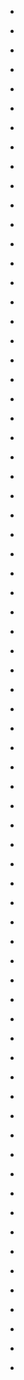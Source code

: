 
- [](/2020/08/g33ryjz/)

- [](/2016/12/db2wqti/)

- [](/2014/08/2etlbn/)

- [](/2014/08/ck2rw08/)

- [](/2014/08/ck2tcr2/)

- [](/2014/08/2dt1zd/)

- [](/2014/06/28srpb/)

- [](/2014/06/ci3sqvm/)

- [](/2014/05/25y02m/)

- [](/2014/05/chlrx18/)

- [](/2014/04/246pv1/)

- [](/2014/01/1ujm8r/)

- [](/2013/12/1tjkv0/)

- [](/2013/12/1t2s6q/)

- [](/2013/12/1t0joe/)

- [](/2013/12/ce3qkyj/)

- [](/2013/12/ce3r558/)

- [](/2013/12/1smunb/)

- [](/2013/10/ccnz0on/)

- [](/2013/09/1mx5uu/)

- [](/2013/09/ccdfk7k/)

- [](/2013/09/ccd59jc/)

- [](/2013/09/1mhsv0/)

- [](/2013/09/cc9d04j/)

- [](/2013/09/cc7n8hn/)

- [](/2013/09/cc449im/)

- [](/2013/09/cbz7sy4/)

- [](/2013/07/1ig742/)

- [](/2013/07/cb47964/)

- [](/2013/07/1ibhe7/)

- [](/2013/06/caoc03n/)

- [](/2013/06/cao0q8s/)

- [](/2013/06/cajyeir/)

- [](/2013/06/cajzjp7/)

- [](/2013/06/caj4ftc/)

- [](/2013/06/caitrgg/)

- [](/2013/06/caitscj/)

- [](/2013/06/cagpuyk/)

- [](/2013/06/caf65qu/)

- [](/2013/06/cab9a4g/)

- [](/2013/05/ca7auzm/)

- [](/2013/05/ca6uu2u/)

- [](/2013/05/ca5zvzu/)

- [](/2013/04/1cssca/)

- [](/2013/04/c9axvjs/)

- [](/2013/04/c9a1ft7/)

- [](/2013/03/c94ll5y/)

- [](/2013/02/c8jbpvh/)

- [](/2013/02/c8jpqew/)

- [](/2013/01/c7p7bhe/)

- [](/2012/12/c7lxw1v/)

- [](/2012/12/c7lxwj6/)

- [](/2012/12/c7lxy9b/)

- [](/2012/12/c7l2ws7/)

- [](/2012/12/c7awrev/)

- [](/2012/11/c75t69v/)

- [](/2012/06/c57l6sa/)

- [](/2012/06/c54ahfx/)

- [](/2012/06/c520vpa/)

- [](/2012/06/c51efto/)

- [](/2012/06/ux59u/)

- [](/2012/06/c4z5fvj/)

- [](/2012/06/c4vnr0e/)

- [](/2012/05/c4njp06/)

- [](/2011/08/jgwg3/)

- [](/2011/05/c1u3ep1/)

- [](/2011/05/c1teo88/)

- [](/2011/05/c1s1e4l/)

- [](/2009/10/4945499323/)

- [](/2009/10/4945370487/)

- [](/2009/10/4945332639/)
